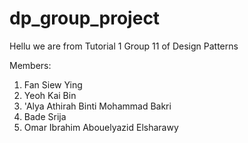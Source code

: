 # dp_group_project
Hellu we are from Tutorial 1 Group 11 of Design Patterns

Members:
1. Fan Siew Ying
2. Yeoh Kai Bin
3. 'Alya Athirah Binti Mohammad Bakri
4. Bade Srija
5. Omar Ibrahim Abouelyazid Elsharawy
